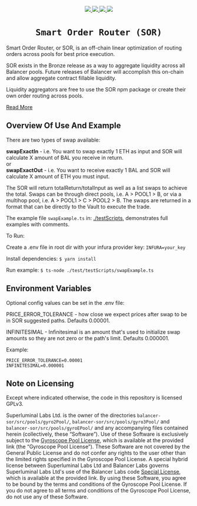 <p align="center">
  <a href="https://circleci.com/gh/balancer-labs/balancer-sor">
    <img src="https://circleci.com/gh/balancer-labs/balancer-sor.svg?style=svg&circle-token=33636208d3161f79ff283b29c8dba9841bda8931" />
  </a>
  <a href="https://coveralls.io/github/balancer-labs/balancer-sor">
    <img src="https://coveralls.io/repos/github/balancer-labs/balancer-sor/badge.svg?t=7avwwt" />
  </a>
  <a href="https://www.gnu.org/licenses/gpl-3.0">
    <img src="https://img.shields.io/badge/License-GPLv3-green.svg" />
  </a>
  <a href="https://www.npmjs.com/package/@balancer-labs/sor">
    <img src="https://img.shields.io/badge/npm-v0.2.4-blue.svg?style=flat-square" />
  </a>
</p>

<h1 align=center><code>Smart Order Router (SOR)</code></h1>

Smart Order Router, or SOR, is an off-chain linear optimization of routing orders across pools for best price execution.

SOR exists in the Bronze release as a way to aggregate liquidity across all Balancer pools. Future releases of Balancer will accomplish this on-chain and allow aggregate contract fillable liquidity.

Liquidity aggregators are free to use the SOR npm package or create their own order routing across pools.

[Read More](https://docs.balancer.fi/developers/smart-order-router)

## Overview Of Use And Example

There are two types of swap available:

**swapExactIn** - i.e. You want to swap exactly 1 ETH as input and SOR will calculate X amount of BAL you receive in return.  
or  
**swapExactOut** - i.e. You want to receive exactly 1 BAL and SOR will calculate X amount of ETH you must input.

The SOR will return totalReturn/totalInput as well as a list swaps to achieve the total. Swaps can be through direct pools, i.e. A > POOL1 > B, or via a multihop pool, i.e. A > POOL1 > C > POOL2 > B. The swaps are returned in a format that can be directly to the Vault to execute the trade.

The example file `swapExample.ts` in: [./testScripts](test/testScripts/), demonstrates full examples with comments.

To Run:

Create a .env file in root dir with your infura provider key: `INFURA=your_key`

Install dependencies: `$ yarn install`

Run example: `$ ts-node ./test/testScripts/swapExample.ts`

## Environment Variables

Optional config values can be set in the .env file:

PRICE_ERROR_TOLERANCE - how close we expect prices after swap to be in SOR suggested paths. Defaults 0.00001.

INFINITESIMAL - Infinitesimal is an amount that's used to initialize swap amounts so they are not zero or the path's limit. Defaults 0.000001.

Example:

```
PRICE_ERROR_TOLERANCE=0.00001
INFINITESIMAL=0.000001
```

## Note on Licensing

Except where indicated otherwise, the code in this repository is licensed GPLv3.

Superluminal Labs Ltd. is the owner of the directories `balancer-sor/src/pools/gyro2Pool/`, `balancer-sor/src/pools/gyro3Pool/` and `balancer-sor/src/pools/gyroEPool/` and any accompanying files contained herein (collectively, these “Software”). Use of these Software is exclusively subject to the [Gyroscope Pool License](https://github.com/balancer-labs/balancer-sor/tree/master/src/pools/gyroEPool/LICENSE), which is available at the provided link (the “Gyroscope Pool License”). These Software are not covered by the General Public License and do not confer any rights to the user other than the limited rights specified in the Gyroscope Pool License. A special hybrid license between Superluminal Labs Ltd and Balancer Labs governs Superluminal Labs Ltd's use of the Balancer Labs code [Special License](https://github.com/balancer-labs/balancer-sor/tree/master/src/pools/gyroEPool/GyroscopeBalancerLicense.pdf), which is available at the provided link. By using these Software, you agree to be bound by the terms and conditions of the Gyroscope Pool License. If you do not agree to all terms and conditions of the Gyroscope Pool License, do not use any of these Software.
